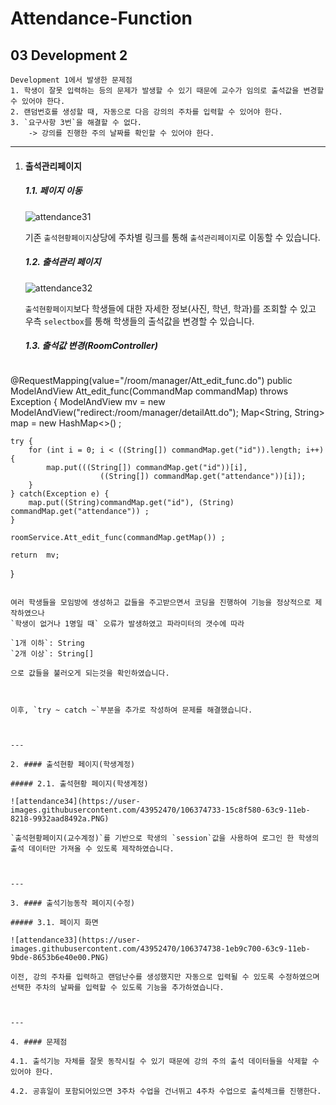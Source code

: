 # Attendance-Function

## 03 Development 2



```
Development 1에서 발생한 문제점
1. 학생이 잘못 입력하는 등의 문제가 발생할 수 있기 때문에 교수가 임의로 출석값을 변경할 수 있어야 한다.
2. 랜덤번호를 생성할 때, 자동으로 다음 강의의 주차를 입력할 수 있어야 한다.
3. `요구사항 3번`을 해결할 수 없다.
	-> 강의를 진행한 주의 날짜를 확인할 수 있어야 한다.
```



---

1. #### 출석관리페이지

   ##### 1.1. 페이지 이동

   ![attendance31](https://user-images.githubusercontent.com/43952470/106374716-f500a000-63c8-11eb-8bfa-e38535a06d17.PNG)

   기존 `출석현황페이지`상당에 주차별 링크를 통해 `출석관리페이지`로 이동할 수 있습니다.

   

   ##### 1.2. 출석관리 페이지

   ![attendance32](https://user-images.githubusercontent.com/43952470/106374719-faf68100-63c8-11eb-8e90-bb3333af99a1.PNG)

   `출석현황페이지`보다 학생들에 대한 자세한 정보(사진, 학년, 학과)를 조회할 수 있고 우측 `selectbox`를 통해 학생들의 출석값을 변경할 수 있습니다.

   

   ##### 1.3. 출석값 변경(RoomController)

   ```java
@RequestMapping(value="/room/manager/Att_edit_func.do")
   public ModelAndView Att_edit_func(CommandMap commandMap) throws Exception {
	ModelAndView mv = new ModelAndView("redirect:/room/manager/detailAtt.do");
   	Map<String, String> map = new HashMap<>() ;
   
   	try {
   		for (int i = 0; i < ((String[]) commandMap.get("id")).length; i++) {
   			map.put(((String[]) commandMap.get("id"))[i],
                       	((String[]) commandMap.get("attendance"))[i]);
   		}
   	} catch(Exception e) {
   		map.put((String)commandMap.get("id"), (String) commandMap.get("attendance")) ;
   	}
   
   	roomService.Att_edit_func(commandMap.getMap()) ;
   
   	return  mv;
   }
   ```
   
   여러 학생들을 모임방에 생성하고 값들을 주고받으면서 코딩을 진행하여 기능을 정상적으로 제작하였으나
   `학생이 없거나 1명일 때` 오류가 발생하였고 파라미터의 갯수에 따라
   
   `1개 이하`: String
   `2개 이상`: String[]
   
   으로 값들을 불러오게 되는것을 확인하였습니다.
   
   
   
   이후, `try ~ catch ~`부분을 추가로 작성하여 문제를 해결했습니다.
   
   

---

2. #### 출석현황 페이지(학생계정)

   ##### 2.1. 출석현황 페이지(학생계정)

   ![attendance34](https://user-images.githubusercontent.com/43952470/106374733-15c8f580-63c9-11eb-8218-9932aad8492a.PNG)

   `출석현황페이지(교수계정)`를 기반으로 학생의 `session`값을 사용하여 로그인 한 학생의 출석 데이터만 가져올 수 있도록 제작하였습니다.



---

3. #### 출석기능동작 페이지(수정)

   ##### 3.1. 페이지 화면

   ![attendance33](https://user-images.githubusercontent.com/43952470/106374738-1eb9c700-63c9-11eb-9bde-8653b6e40e00.PNG)

   이전, 강의 주차를 입력하고 랜덤난수를 생성했지만 자동으로 입력될 수 있도록 수정하였으며 선택한 주차의 날짜를 입력할 수 있도록 기능을 추가하였습니다.

   

---

4. #### 문제점

   4.1. 출석기능 자체를 잘못 동작시킬 수 있기 때문에 강의 주의 출석 데이터들을 삭제할 수 있어야 한다.

   4.2. 공휴일이 포함되어있으면 3주차 수업을 건너뛰고 4주차 수업으로 출석체크를 진행한다.


